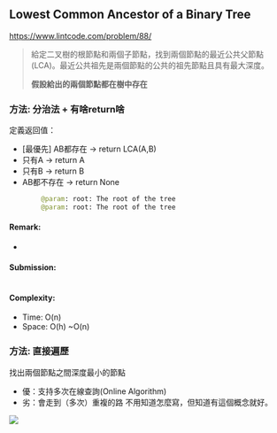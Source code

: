 ## Lowest Common Ancestor of a Binary Tree
https://www.lintcode.com/problem/88/
>給定二叉樹的根節點和兩個子節點，找到兩個節點的最近公共父節點(LCA)。最近公共祖先是兩個節點的公共的祖先節點且具有最大深度。
>
>**假設給出的兩個節點都在樹中存在**


### 方法: 分治法 + 有啥return啥
定義返回值：
- [最優先] AB都存在 -> return LCA(A,B)
- 只有A -> return A
- 只有B -> return B
- AB都不存在 -> return None
```python
        @param: root: The root of the tree
        @param: root: The root of the tree
```
#### Remark:
- 
#### Submission:
```

```
#### Complexity:
- Time: O(n)
- Space: O(h) ~O(n)

### 方法: 直接遍歷
找出兩個節點之間深度最小的節點
- 優：支持多次在線查詢(Online Algorithm)
- 劣：會走到（多次）重複的路
不用知道怎麼寫，但知道有這個概念就好。

<p>
    <img src="../images/88_LCA_traversal.png” width=“300" />
</p>
